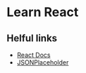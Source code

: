 # Learn React

## Helful links

* [React Docs](https://reactjs.org/docs/getting-started.html)
* [JSONPlaceholder](https://jsonplaceholder.typicode.com/)